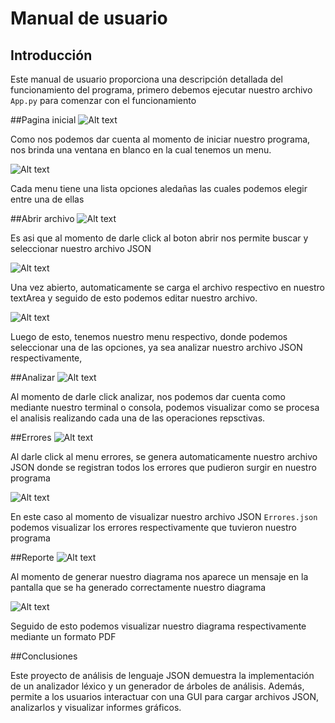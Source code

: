 # Manual de usuario

## Introducción

Este manual de usuario proporciona una descripción detallada del funcionamiento del programa, primero debemos ejecutar nuestro archivo `App.py` para comenzar con el funcionamiento

##Pagina inicial
![Alt text](manualUsuario/image.png)

Como nos podemos dar cuenta al momento de iniciar nuestro programa, nos brinda una ventana en blanco en la cual tenemos un menu.

![Alt text](manualUsuario/image2.png)

Cada menu tiene una lista opciones aledañas las cuales podemos elegir entre una de ellas

##Abrir archivo
![Alt text](manualUsuario/image3.png)

Es asi que al momento de darle click al boton abrir nos permite buscar y seleccionar nuestro archivo JSON

![Alt text](manualUsuario/image4.png)

Una vez abierto, automaticamente se carga el archivo respectivo en nuestro textArea y seguido de esto podemos editar nuestro archivo.

![Alt text](manualUsuario/image5.png)

Luego de esto, tenemos nuestro menu respectivo, donde podemos seleccionar una de las opciones, ya sea analizar nuestro archivo JSON respectivamente, 

##Analizar
![Alt text](manualUsuario/image6.png)

Al momento de darle click analizar, nos podemos dar cuenta como mediante nuestro terminal o consola, podemos visualizar como se procesa el analisis realizando cada una de las operaciones repsctivas.

##Errores
![Alt text](manualUsuario/image7.png)

Al darle click al menu errores, se genera automaticamente nuestro archivo JSON donde se registran todos los errores que pudieron surgir en nuestro programa

![Alt text](manualUsuario/image8.png)

En este caso al momento de visualizar nuestro archivo JSON `Errores.json` podemos visualizar los errores respectivamente que tuvieron nuestro programa

##Reporte
![Alt text](manualUsuario/image9.png)

Al momento de generar nuestro diagrama nos aparece un mensaje en la pantalla que se ha generado correctamente nuestro diagrama

![Alt text](manualUsuario/image10.png)

Seguido de esto podemos visualizar nuestro diagrama respectivamente mediante un formato PDF

##Conclusiones

Este proyecto de análisis de lenguaje JSON demuestra la implementación de un analizador léxico y un generador de árboles de análisis. Además, permite a los usuarios interactuar con una GUI para cargar archivos JSON, analizarlos y visualizar informes gráficos.


